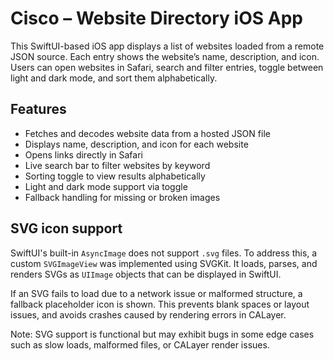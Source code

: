 # Cisco – Website Directory iOS App

This SwiftUI-based iOS app displays a list of websites loaded from a remote JSON source. Each entry shows the website’s name, description, and icon. Users can open websites in Safari, search and filter entries, toggle between light and dark mode, and sort them alphabetically.

## Features

- Fetches and decodes website data from a hosted JSON file
- Displays name, description, and icon for each website
- Opens links directly in Safari
- Live search bar to filter websites by keyword
- Sorting toggle to view results alphabetically
- Light and dark mode support via toggle
- Fallback handling for missing or broken images

## SVG icon support

SwiftUI's built-in `AsyncImage` does not support `.svg` files. To address this, a custom `SVGImageView` was implemented using SVGKit. It loads, parses, and renders SVGs as `UIImage` objects that can be displayed in SwiftUI.

If an SVG fails to load due to a network issue or malformed structure, a fallback placeholder icon is shown. This prevents blank spaces or layout issues, and avoids crashes caused by rendering errors in CALayer.

Note: SVG support is functional but may exhibit bugs in some edge cases such as slow loads, malformed files, or CALayer render issues.
